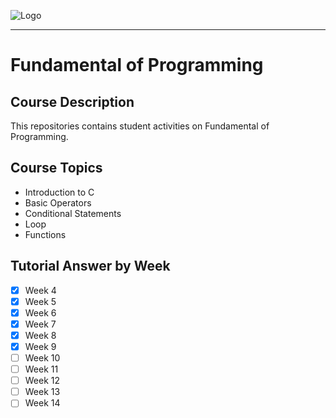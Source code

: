 ![Logo](https://github.com/aqillakhamis/c-prog/blob/main/logo/poster_course_outline.png)

-----------------------------------------------------

# Fundamental of Programming

## Course Description
This repositories contains student activities on Fundamental of Programming.

## Course Topics
* Introduction to C
* Basic Operators
* Conditional Statements
* Loop
* Functions

## Tutorial Answer by Week
- [x] Week 4
- [x] Week 5
- [x] Week 6
- [x] Week 7
- [x] Week 8
- [x] Week 9
- [ ] Week 10
- [ ] Week 11
- [ ] Week 12
- [ ] Week 13
- [ ] Week 14
